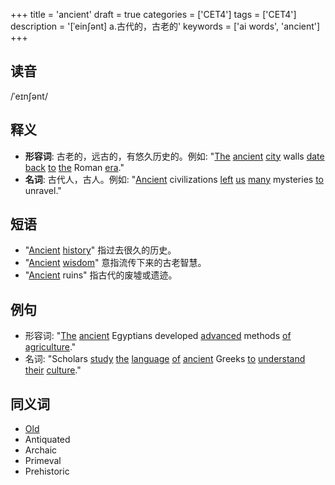 +++
title = 'ancient'
draft = true
categories = ['CET4']
tags = ['CET4']
description = '[ˈein∫ənt] a.古代的，古老的'
keywords = ['ai words', 'ancient']
+++

## 读音
/ˈeɪnʃənt/

## 释义
- **形容词**: 古老的，远古的，有悠久历史的。例如: "[The](/post/the/) [ancient](/post/ancient/) [city](/post/city/) walls [date](/post/date/) [back](/post/back/) [to](/post/to/) [the](/post/the/) Roman [era](/post/era/)."
- **名词**: 古代人，古人。例如: "[Ancient](/post/ancient/) civilizations [left](/post/left/) [us](/post/us/) [many](/post/many/) mysteries [to](/post/to/) unravel."

## 短语
- "[Ancient](/post/ancient/) [history](/post/history/)" 指过去很久的历史。
- "[Ancient](/post/ancient/) [wisdom](/post/wisdom/)" 意指流传下来的古老智慧。
- "[Ancient](/post/ancient/) ruins" 指古代的废墟或遗迹。

## 例句
- 形容词: "[The](/post/the/) [ancient](/post/ancient/) Egyptians developed [advanced](/post/advanced/) methods [of](/post/of/) [agriculture](/post/agriculture/)."
- 名词: "Scholars [study](/post/study/) [the](/post/the/) [language](/post/language/) [of](/post/of/) [ancient](/post/ancient/) Greeks [to](/post/to/) [understand](/post/understand/) [their](/post/their/) [culture](/post/culture/)."

## 同义词
- [Old](/post/old/)
- Antiquated
- Archaic
- Primeval
- Prehistoric
